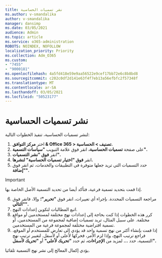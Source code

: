 ```yaml
---
title: نشر تسميات الحساسية
ms.author: v-smandalika
author: v-smandalika
manager: dansimp
ms.date: 03/05/2021
audience: Admin
ms.topic: article
ms.service: o365-administration
ROBOTS: NOINDEX, NOFOLLOW
localization_priority: Priority
ms.collection: Adm_O365
ms.custom:
- "7455"
- "9000181"
ms.openlocfilehash: 4a5fd418e59e9aa56522e9cef17bb72e6c8b8bd8
ms.sourcegitcommit: c202c0df2d141e63f4f7eb13a56efbfc2f57348f
ms.translationtype: MT
ms.contentlocale: ar-SA
ms.lasthandoff: 03/05/2021
ms.locfileid: "50523177"
---
```

# <a name="publish-sensitivity-labels"></a>نشر تسميات الحساسية

لنشر تسميات الحساسية، تنفيذ الخطوات التالية:

1. اختر **مركز التوافق & Office 365 > تصنيف > الحساسية.**
2. على صفحة **تسميات الحساسية،** انقر فوق علامة التبويب **"سياسات التسمية".**
3. انقر **فوق "نشر التسميات".**
4. انقر **فوق "اختيار تسميات الحساسية" لنشرها.** 
5. حدد التسميات التي تريد جعلها متوفرة في التطبيقات والخدمات، ثم انقر فوق **"إضافة".**
> [!IMPORTANT]
> إذا قمت بتحديد تسمية فرعية، فتأكد أيضا من تحديد التسمية الأصل الخاصة بها.
6. مراجعة التسميات المحددة. بإجراء أي تغييرات، انقر فوق **"تحرير"؛** وإلا، فانقر فوق **"التالي".**
7. اتبع المطالبات لتكوين إعدادات النهج.
8. كرر هذه الخطوات إذا كنت بحاجة إلى إعدادات نهج مختلفة لمستخدمين أو مواقع مختلفة. على سبيل المثال، تريد تسميات إضافية لمجموعة من المستخدمين، أو تسمية افتراضية مختلفة لمجموعة فرعية من المستخدمين.
9. إذا قمت بإنشاء أكثر من نهج تسمية واحد قد يؤدي إلى تعارض للمستخدم أو الموقع، فراجع ترتيب النهج، وإذا لزم الأمر، فحركها لأعلى أو لأسفل. لتغيير ترتيب نهج التسمية، حدد **...** لمزيد من **الإجراءات،** ثم حدد **"تحريك لأعلى"** أو **"تحريك لأسفل".**

يؤدي إكمال المعالج إلى نشر نهج التسمية تلقائيا.


